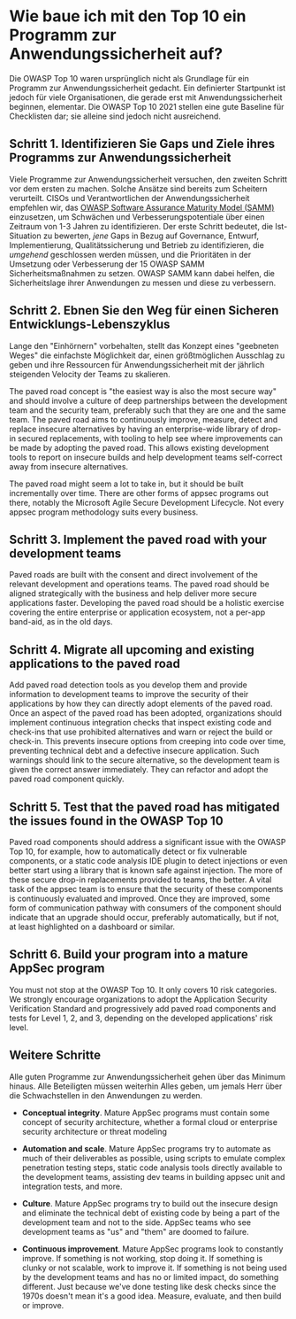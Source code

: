 # Wie baue ich mit den Top 10 ein Programm zur Anwendungssicherheit auf?

Die OWASP Top 10 waren ursprünglich nicht als Grundlage für ein Programm zur Anwendungssicherheit gedacht. 
Ein definierter Startpunkt ist jedoch für viele Organisationen, die gerade erst mit Anwendungssicherheit beginnen, elementar.
Die OWASP Top 10 2021 stellen eine gute Baseline für Checklisten dar; sie alleine sind jedoch nicht ausreichend.

## Schritt 1. Identifizieren Sie Gaps und Ziele ihres Programms zur Anwendungssicherheit

Viele Programme zur Anwendungssicherheit versuchen, den zweiten Schritt vor dem ersten zu machen.
Solche Ansätze sind bereits zum Scheitern verurteilt.
CISOs und Verantwortlichen der Anwendungssicherheit empfehlen wir,
das [OWASP Software Assurance Maturity Model (SAMM)](https://owaspsamm.org) einzusetzen,
um Schwächen und Verbesserungspotentiale über einen Zeitraum von 1-3 Jahren zu identifizieren.
Der erste Schritt bedeutet, die Ist-Situation zu bewerten,
*jene* Gaps in Bezug auf Governance, Entwurf, Implementierung, Qualitätssicherung und Betrieb zu identifizieren,
die *umgehend* geschlossen werden müssen,
und die Prioritäten in der Umsetzung oder Verbesserung der 15 OWASP SAMM Sicherheitsmaßnahmen zu setzen.
OWASP SAMM kann dabei helfen, 
die Sicherheitslage ihrer Anwendungen zu messen und diese zu verbessern.

## Schritt 2. Ebnen Sie den Weg für einen Sicheren Entwicklungs-Lebenszyklus

Lange den "Einhörnern" vorbehalten, stellt das Konzept eines "geebneten Weges" die einfachste Möglichkeit dar,
einen größtmöglichen Ausschlag zu geben
und ihre Ressourcen für Anwendungssicherheit mit der jährlich steigenden Velocity der Teams zu skalieren.

The paved road concept is "the easiest way is also the most secure way" and should involve a culture of deep partnerships between the development team and the security team, preferably such that they are one and the same team. The paved road aims to continuously improve, measure, detect and replace insecure alternatives by having an enterprise-wide library of drop-in secured replacements, with tooling to help see where improvements can be made by adopting the paved road. This allows existing development tools to report on insecure builds and help development teams self-correct away from insecure alternatives.

The paved road might seem a lot to take in, but it should be built incrementally over time. There are other forms of appsec programs out there, notably the Microsoft Agile Secure Development Lifecycle. Not every appsec program methodology suits every business.

## Schritt 3. Implement the paved road with your development teams

Paved roads are built with the consent and direct involvement of the relevant development and operations teams. The paved road should be aligned strategically with the business and help deliver more secure applications faster. Developing the paved road should be a holistic exercise covering the entire enterprise or application ecosystem, not a per-app band-aid, as in the old days.

## Schritt 4. Migrate all upcoming and existing applications to the paved road

Add paved road detection tools as you develop them and provide information to development teams to improve the security of their applications by how they can directly adopt elements of the paved road. Once an aspect of the paved road has been adopted, organizations should implement continuous integration checks that inspect existing code and check-ins that use prohibited alternatives and warn or reject the build or check-in. This prevents insecure options from creeping into code over time, preventing technical debt and a defective insecure application. Such warnings should link to the secure alternative, so the development team is given the correct answer immediately. They can refactor and adopt the paved road component quickly.

## Schritt 5. Test that the paved road has mitigated the issues found in the OWASP Top 10

Paved road components should address a significant issue with the OWASP Top 10, for example, how to automatically detect or fix vulnerable components, or a static code analysis IDE plugin to detect injections or even better start using a library that is known safe against injection. The more of these secure drop-in replacements provided to teams, the better. A vital task of the appsec team is to ensure that the security of these components is continuously evaluated and improved. Once they are improved, some form of communication pathway with consumers of the component should indicate that an upgrade should occur, preferably automatically, but if not, at least highlighted on a dashboard or similar.

## Schritt 6. Build your program into a mature AppSec program

You must not stop at the OWASP Top 10. It only covers 10 risk categories. We strongly encourage organizations to adopt the Application Security Verification Standard and progressively add paved road components and tests for Level 1, 2, and 3, depending on the developed applications' risk level.

## Weitere Schritte

Alle guten Programme zur Anwendungssicherheit gehen über das Minimum hinaus.
Alle Beteiligten müssen weiterhin Alles geben, um jemals Herr über die Schwachstellen in den Anwendungen zu werden.

-   **Conceptual integrity**. Mature AppSec programs must contain some concept of security architecture, whether a formal cloud or enterprise security architecture or threat modeling

-   **Automation and scale**. Mature AppSec programs try to automate as much of their deliverables as possible, using scripts to emulate
    complex penetration testing steps, static code analysis tools directly available to the development teams, assisting dev teams in building appsec unit and integration tests, and more.

-   **Culture**. Mature AppSec programs try to build out the insecure design and eliminate the technical debt of existing code by being a part of the development team and not to the side. AppSec teams who see development teams as "us" and "them" are doomed to failure.

-   **Continuous improvement**. Mature AppSec programs look to constantly improve. If something is not working, stop doing it. If something is clunky or not scalable, work to improve it. If something is not being used by the development teams and has no or limited impact, do something different. Just because we've done testing like desk checks since the 1970s doesn't mean it's a good idea. Measure, evaluate, and then build or improve.
